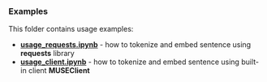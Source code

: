 ### Examples
This folder contains usage examples:
- [**usage_requests.ipynb**](https://github.com/dayyass/muse_as_service/blob/main/examples/usage_requests.ipynb) - how to tokenize and embed sentence using **requests** library
- [**usage_client.ipynb**](https://github.com/dayyass/muse_as_service/blob/main/examples/usage_client.ipynb) - how to tokenize and embed sentence using built-in client **MUSEClient**
